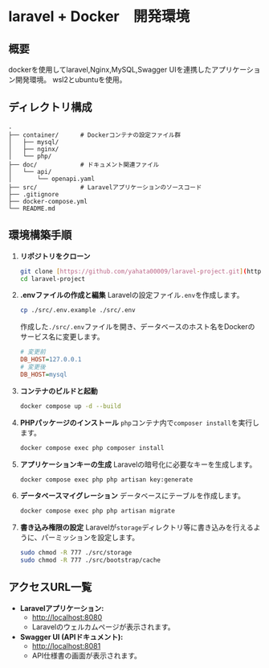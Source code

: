 # laravel + Docker　開発環境

## 概要

dockerを使用してlaravel,Nginx,MySQL,Swagger UIを連携したアプリケーション開発環境。
wsl2とubuntuを使用。

## ディレクトリ構成

```
.
├── container/      # Dockerコンテナの設定ファイル群
│   ├── mysql/
│   ├── nginx/
│   └── php/
├── doc/            # ドキュメント関連ファイル
│   └── api/
│       └── openapi.yaml
├── src/            # Laravelアプリケーションのソースコード
├── .gitignore
├── docker-compose.yml
└── README.md
```

## 環境構築手順
1.  **リポジトリをクローン**
    ```bash
    git clone [https://github.com/yahata00009/laravel-project.git](https://github.com/yahata00009/laravel-project.git)
    cd laravel-project
    ```

2.  **.envファイルの作成と編集**
    Laravelの設定ファイル`.env`を作成します。
    ```bash
    cp ./src/.env.example ./src/.env
    ```
    作成した`./src/.env`ファイルを開き、データベースのホスト名をDockerのサービス名に変更します。
    ```ini
    # 変更前
    DB_HOST=127.0.0.1
    # 変更後
    DB_HOST=mysql
    ```

3.  **コンテナのビルドと起動**
    ```bash
    docker compose up -d --build
    ```

4.  **PHPパッケージのインストール**
    `php`コンテナ内で`composer install`を実行します。
    ```bash
    docker compose exec php composer install
    ```

5.  **アプリケーションキーの生成**
    Laravelの暗号化に必要なキーを生成します。
    ```bash
    docker compose exec php php artisan key:generate
    ```

6.  **データベースマイグレーション**
    データベースにテーブルを作成します。
    ```bash
    docker compose exec php php artisan migrate
    ```

7.  **書き込み権限の設定**
    Laravelが`storage`ディレクトリ等に書き込みを行えるように、パーミッションを設定します。
    ```bash
    sudo chmod -R 777 ./src/storage
    sudo chmod -R 777 ./src/bootstrap/cache
    ```
## アクセスURL一覧
* **Laravelアプリケーション:**
    * [http://localhost:8080](http://localhost:8080)
    * Laravelのウェルカムページが表示されます。
* **Swagger UI (APIドキュメント):**
    * [http://localhost:8081](http://localhost:8081)
    * API仕様書の画面が表示されます。
